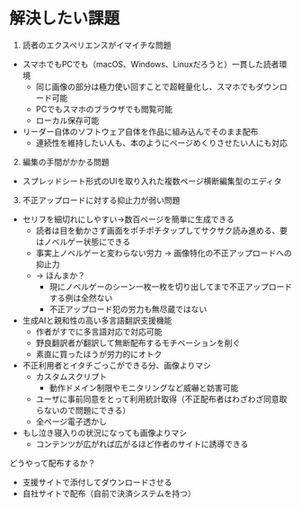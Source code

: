 # 解決したい課題

1. 読者のエクスペリエンスがイマイチな問題
  - スマホでもPCでも（macOS、Windows、Linuxだろうと）一貫した読者環境
    - 同じ画像の部分は極力使い回すことで超軽量化し、スマホでもダウンロード可能
    - PCでもスマホのブラウザでも閲覧可能
    - ローカル保存可能
  - リーダー自体のソフトウェア自体を作品に組み込んでそのまま配布
    - 連続性を維持したい人も、本のようにページめくりさせたい人にも対応

2. 編集の手間がかかる問題
  - スプレッドシート形式のUIを取り入れた複数ページ横断編集型のエディタ

3. 不正アップロードに対する抑止力が弱い問題
  - セリフを細切れにしやすい→数百ページを簡単に生成できる
    - 読者は目を動かさず画面をポチポチタップしてサクサク読み進める、要はノベルゲー状態にできる
    - 事実上ノベルゲーと変わらない労力 → 画像特化の不正アップロードへの抑止力
    - → ほんまか？
      - 現にノベルゲーのシーン一枚一枚を切り出してまで不正アップロードする例は全然ない
      - 不正アップロード犯の労力も無尽蔵ではない
  - 生成AIと親和性の高い多言語翻訳支援機能
    - 作者がすでに多言語対応で対応可能
    - 野良翻訳者が翻訳して無断配布するモチベーションを削ぐ
    - 素直に買ったほうが労力的にオトク
  - 不正利用者とイタチごっこができる分、画像よりマシ
    - カスタムスクリプト
      - 動作ドメイン制限やモニタリングなど威嚇と妨害可能
    - ユーザに事前同意をとって利用統計取得（不正配布者はわざわざ同意取らないので問題にできる）
    - 全ページ電子透かし
  - もし泣き寝入りの状況になっても画像よりマシ
    - コンテンツが広がれば広がるほど作者のサイトに誘導できる

どうやって配布するか？
  - 支援サイトで添付してダウンロードさせる
  - 自社サイトで配布（自前で決済システムを持つ）
